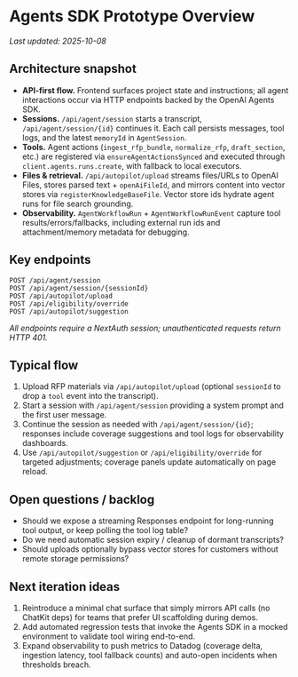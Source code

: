 # Agents SDK Prototype Overview

_Last updated: 2025-10-08_

## Architecture snapshot
- **API-first flow.** Frontend surfaces project state and instructions; all agent interactions occur via HTTP endpoints backed by the OpenAI Agents SDK.
- **Sessions.** `/api/agent/session` starts a transcript, `/api/agent/session/{id}` continues it. Each call persists messages, tool logs, and the latest `memoryId` in `AgentSession`.
- **Tools.** Agent actions (`ingest_rfp_bundle`, `normalize_rfp`, `draft_section`, etc.) are registered via `ensureAgentActionsSynced` and executed through `client.agents.runs.create`, with fallback to local executors.
- **Files & retrieval.** `/api/autopilot/upload` streams files/URLs to OpenAI Files, stores parsed text + `openAiFileId`, and mirrors content into vector stores via `registerKnowledgeBaseFile`. Vector store ids hydrate agent runs for file search grounding.
- **Observability.** `AgentWorkflowRun` + `AgentWorkflowRunEvent` capture tool results/errors/fallbacks, including external run ids and attachment/memory metadata for debugging.

## Key endpoints
```http
POST /api/agent/session
POST /api/agent/session/{sessionId}
POST /api/autopilot/upload
POST /api/eligibility/override
POST /api/autopilot/suggestion
```

_All endpoints require a NextAuth session; unauthenticated requests return HTTP 401._

## Typical flow
1. Upload RFP materials via `/api/autopilot/upload` (optional `sessionId` to drop a `tool` event into the transcript).
2. Start a session with `/api/agent/session` providing a system prompt and the first user message.
3. Continue the session as needed with `/api/agent/session/{id}`; responses include coverage suggestions and tool logs for observability dashboards.
4. Use `/api/autopilot/suggestion` or `/api/eligibility/override` for targeted adjustments; coverage panels update automatically on page reload.

## Open questions / backlog
- Should we expose a streaming Responses endpoint for long-running tool output, or keep polling the tool log table?
- Do we need automatic session expiry / cleanup of dormant transcripts?
- Should uploads optionally bypass vector stores for customers without remote storage permissions?

## Next iteration ideas
1. Reintroduce a minimal chat surface that simply mirrors API calls (no ChatKit deps) for teams that prefer UI scaffolding during demos.
2. Add automated regression tests that invoke the Agents SDK in a mocked environment to validate tool wiring end-to-end.
3. Expand observability to push metrics to Datadog (coverage delta, ingestion latency, tool fallback counts) and auto-open incidents when thresholds breach.
